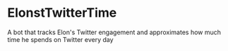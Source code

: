 # ElonstTwitterTime
A bot that tracks Elon's Twitter engagement and approximates how much time he spends on Twitter every day
